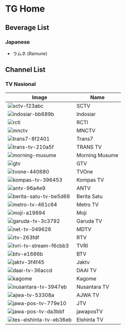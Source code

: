 # TG Home
## Beverage List
### Japanese
* ラムネ (Ramune)
## Channel List
### TV Nasional
Image | Name
-- | --
![sctv-f23abc](https://github.com/user-attachments/assets/62ac9daa-f878-41fb-9b8d-e069dd5d5b3a) | SCTV
![indosiar-bb689b](https://github.com/user-attachments/assets/689c0656-66ef-4806-ba62-639004ab44b6) | Indosiar
![rcti](https://github.com/user-attachments/assets/186eaa1c-03fd-463e-a37e-2cfe07d76b56) | RCTI
![mnctv](https://github.com/user-attachments/assets/7e0b193f-1079-45de-b5f5-e1c05138dd59) | MNCTV
![trans7-8f2401](https://github.com/user-attachments/assets/694e4c60-3fe9-4a44-9a7e-a707fff3c132) | Trans7
![trans-tv-210a5f](https://github.com/user-attachments/assets/1bcce148-25d9-4f2e-a3e1-68f75ba5f75e) | TRANS TV
![morning-musume](https://github.com/user-attachments/assets/a2262fb2-4a42-43fc-ac00-915be0675b14) | Morning Musume
![gtv](https://github.com/user-attachments/assets/f68d42b9-1fb9-43ed-bc70-1d552cdd058e) | GTV
![tvone-440680](https://github.com/user-attachments/assets/974a86ab-072b-444d-99ba-0837f693ac94) | TVOne
![kompas-tv-396453](https://github.com/user-attachments/assets/cdb6d25a-5468-4d40-837b-57affa792224) | Kompas TV
![antv-96a4e9](https://github.com/user-attachments/assets/cc0c09ac-becf-4f45-9ff2-1cd80742d2ce) | ANTV
![berita-satu-tv-be5d66](https://github.com/user-attachments/assets/414e18a6-5d5c-4f66-8135-817edebb9e0f) | Berita Satu
![metro-tv-461c64](https://github.com/user-attachments/assets/f7187f69-224f-4189-9289-5271ecd07dd8) | Metro TV
![moji-a19694](https://github.com/user-attachments/assets/64ac92b1-eb56-4081-bf72-ade588069516) | Moji
![garuda-tv-3c3792](https://github.com/user-attachments/assets/f287a9c2-dd0d-40c2-afc5-f9188f15738d) | Garuda TV
![net-tv-049626](https://github.com/user-attachments/assets/aabf31c4-317f-4894-b77a-c8a5132a66eb) | MDTV
![rtv-263fdf](https://github.com/user-attachments/assets/bdae3f18-6b44-45ad-8018-3329c3d42cd3) | RTV
![tvri-tv-stream-f6cbb3](https://github.com/user-attachments/assets/5ba61ae7-d7a8-474c-8c1f-4689aedc73e3) | TVRI
![btv-e1686b](https://github.com/user-attachments/assets/be12aa02-1536-4ba2-8421-4f94dd8656c6) | BTV
![jaktv-3f4f45](https://github.com/user-attachments/assets/80be70bd-b81d-4bed-80e9-82bec75cc818) | Jaktv
![daai-tv-36accd](https://github.com/user-attachments/assets/f3dfbb69-e0dc-46ea-9fc7-d50cf1332503) | DAAI TV
![kagome](https://github.com/user-attachments/assets/8ebd7529-4c34-404c-b12d-76b187aa48a3) | Kagome
![nusantara-tv-3947eb](https://github.com/user-attachments/assets/88d47028-3cba-40f4-add5-e753a250faec) | Nusantara TV
![ajwa-tv-53308a](https://github.com/user-attachments/assets/e0aaab61-10e8-4a30-a190-13fd585c430c) | AJWA TV
![jawa-pos-tv-779e10](https://github.com/user-attachments/assets/21cab94c-1782-4d08-8449-b00dae022035) | JTV
![jawa-pos-tv-da3bbf](https://github.com/user-attachments/assets/1a2ea5f8-1c42-4e64-a65a-ba9260479886) | jawaposTV
![tes-elshinta-tv-eb36eb](https://github.com/user-attachments/assets/7b4b5fb0-0aec-44e6-a944-099b97a069a5) | Elshinta TV
